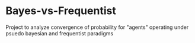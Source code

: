 # Bayes-vs-Frequentist
Project to analyze convergence of probability for "agents" operating under psuedo bayesian and frequentist paradigms
